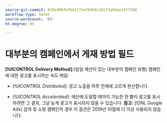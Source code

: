 ```yaml
---
source-git-commit: 029e406fbfb4217ce78364c2d1f1a6dae24ff588
workflow-type: tm+mt
source-wordcount: '69'
ht-degree: 0%

---
```

# 대부분의 캠페인에서 게재 방법 필드

**[!UICONTROL Delivery Method]:**(일일 예산이 있는 대부분의 캠페인 유형) 캠페인에 대한 광고를 표시하는 속도
매일:

* *[!UICONTROL Distributed]:* 광고 노출을 하루 전체에 고르게 분산합니다.

* *[!UICONTROL Accelerated]:* 예산에 도달할 때까지 가능한 한 빨리 광고를 표시하려면 그 결과, 그날 늦게 광고가 표시되지 않을 수 있습니다. **참고:** [!DNL Google Ads] 검색 및 쇼핑 캠페인의 경우 이 옵션은 2019년 10월에 더 이상 사용되지 않습니다.
